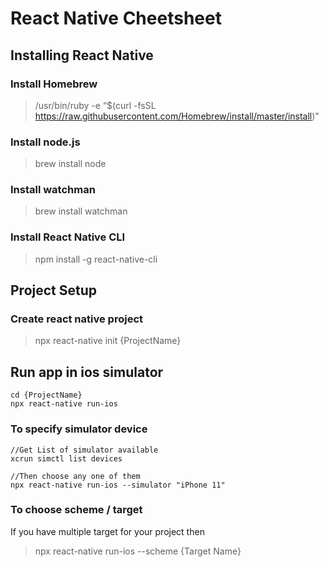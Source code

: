 # React Native Cheetsheet


## Installing React Native

### Install Homebrew

> /usr/bin/ruby -e “$(curl -fsSL https://raw.githubusercontent.com/Homebrew/install/master/install)"

### Install node.js

> brew install node

### Install watchman

> brew install watchman

### Install React Native CLI

> npm install -g react-native-cli




## Project Setup


### Create react native project

> npx react-native init {ProjectName}

## Run app in ios simulator

    cd {ProjectName}
    npx react-native run-ios

### To specify simulator device

    //Get List of simulator available 
    xcrun simctl list devices 

    //Then choose any one of them
    npx react-native run-ios --simulator "iPhone 11"

### To choose scheme / target

If you have multiple target for your project then

> npx react-native run-ios --scheme {Target Name}
